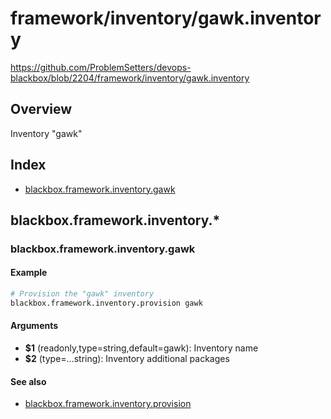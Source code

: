 # framework/inventory/gawk.inventory

https://github.com/ProblemSetters/devops-blackbox/blob/2204/framework/inventory/gawk.inventory

## Overview

Inventory "gawk"

## Index

* [blackbox.framework.inventory.gawk](#blackboxframeworkinventorygawk)

## blackbox.framework.inventory.*

### blackbox.framework.inventory.gawk

#### Example

```bash
# Provision the "gawk" inventory
blackbox.framework.inventory.provision gawk
```

#### Arguments

* **$1** (readonly,type=string,default=gawk): Inventory name
* **$2** (type=...string): Inventory additional packages

#### See also

* [blackbox.framework.inventory.provision](#blackboxframeworkinventoryprovision)

